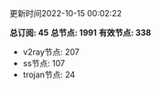 更新时间2022-10-15 00:02:22

**总订阅: 45**
**总节点: 1991**
**有效节点: 338**
- v2ray节点: 207
- ss节点: 107
- trojan节点: 24
